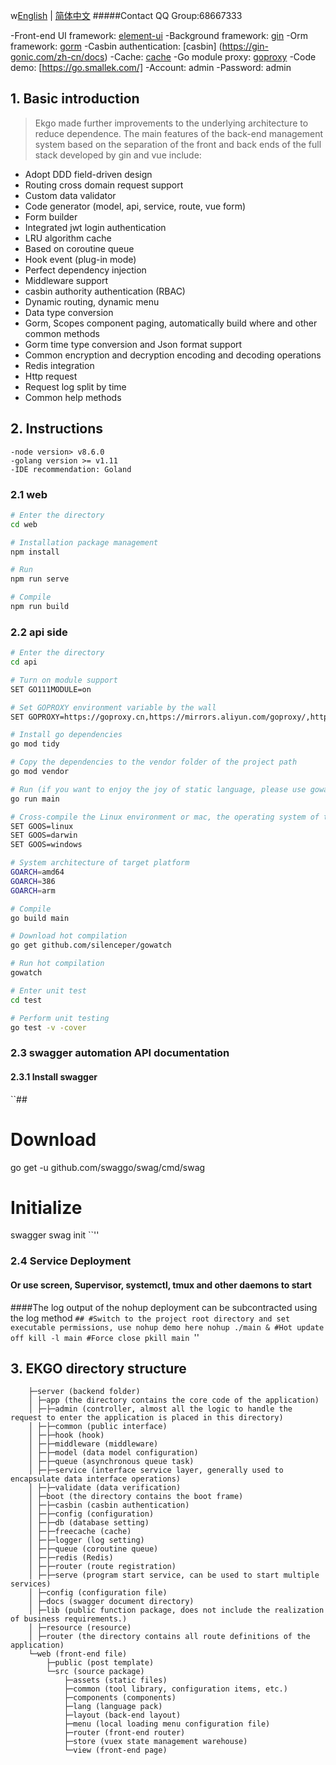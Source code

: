 w[English](./README-en.md) | [简体中文](./README.md)
#####Contact QQ Group:68667333

-Front-end UI framework: [element-ui](https://element.eleme.cn/#/zh-CN)
-Background framework: [gin](https://gin-gonic.com/zh-cn/docs)
-Orm framework: [gorm](http://gorm.book.jasperxu.com)
-Casbin authentication: [casbin] (https://gin-gonic.com/zh-cn/docs)
-Cache: [cache](https://github.com/coocood/freecache)
-Go module proxy: [goproxy](https://goproxy.io/)
-Code demo: [https://go.smallek.com/]
-Account: admin
-Password: admin

## 1. Basic introduction

>Ekgo made further improvements to the underlying architecture to reduce dependence. The main features of the back-end management system based on the separation of the front and back ends of the full stack developed by gin and vue include:
 
  + Adopt DDD field-driven design
  + Routing cross domain request support
  + Custom data validator
  + Code generator (model, api, service, route, vue form)
  + Form builder
  + Integrated jwt login authentication
  + LRU algorithm cache
  + Based on coroutine queue
  + Hook event (plug-in mode)
  + Perfect dependency injection
  + Middleware support
  + casbin authority authentication (RBAC)
  + Dynamic routing, dynamic menu
  + Data type conversion
  + Gorm, Scopes component paging, automatically build where and other common methods
  + Gorm time type conversion and Json format support
  + Common encryption and decryption encoding and decoding operations
  + Redis integration
  + Http request
  + Request log split by time
  + Common help methods

## 2. Instructions

```
-node version> v8.6.0
-golang version >= v1.11
-IDE recommendation: Goland
```

### 2.1 web

```bash
# Enter the directory
cd web

# Installation package management
npm install

# Run
npm run serve

# Compile
npm run build
```

### 2.2 api side

```bash
# Enter the directory
cd api

# Turn on module support
SET GO111MODULE=on

# Set GOPROXY environment variable by the wall
SET GOPROXY=https://goproxy.cn,https://mirrors.aliyun.com/goproxy/,https://goproxy.io,direct

# Install go dependencies
go mod tidy

# Copy the dependencies to the vendor folder of the project path
go mod vendor

# Run (if you want to enjoy the joy of static language, please use gowatch hot compilation)
go run main

# Cross-compile the Linux environment or mac, the operating system of the target platform
SET GOOS=linux
SET GOOS=darwin
SET GOOS=windows

# System architecture of target platform
GOARCH=amd64
GOARCH=386
GOARCH=arm

# Compile
go build main

# Download hot compilation
go get github.com/silenceper/gowatch

# Run hot compilation
gowatch

# Enter unit test
cd test

# Perform unit testing
go test -v -cover
```

### 2.3 swagger automation API documentation
#### 2.3.1 Install swagger
``##
# Download
go get -u github.com/swaggo/swag/cmd/swag
# Initialize
swagger swag init
``''

### 2.4 Service Deployment
#### Or use screen, Supervisor, systemctl, tmux and other daemons to start
####The log output of the nohup deployment can be subcontracted using the log method
``##
#Switch to the project root directory and set executable permissions, use nohup demo here
nohup ./main &
#Hot update off
kill -l main
#Force close
pkill main
``''
## 3. EKGO directory structure

```
    ├─server (backend folder)
    │ ├─app (the directory contains the core code of the application)
    │ ├─├─admin (controller, almost all the logic to handle the request to enter the application is placed in this directory)
    │ ├─├─common (public interface)
    │ ├─├─hook (hook)
    │ ├─├─middleware (middleware)
    │ ├─├─model (data model configuration)
    │ ├─├─queue (asynchronous queue task)
    │ ├─├─service (interface service layer, generally used to encapsulate data interface operations)
    │ ├─├─validate (data verification)
    │ ├─boot (the directory contains the boot frame)
    │ ├─├─casbin (casbin authentication)
    │ ├─├─config (configuration)
    │ ├─├─db (database setting)
    │ ├─├─freecache (cache)
    │ ├─├─logger (log setting)
    │ ├─├─queue (coroutine queue)
    │ ├─├─redis (Redis)
    │ ├─├─router (route registration)
    │ ├─├─serve (program start service, can be used to start multiple services)
    │ ├─config (configuration file)
    │ ├─docs (swagger document directory)
    │ ├─lib (public function package, does not include the realization of business requirements.)
    │ ├─resource (resource)
    │ ├─router (the directory contains all route definitions of the application)
    └─web (front-end file)
        ├─public (post template)
        └─src (source package)
            ├─assets (static files)
            ├─common (tool library, configuration items, etc.)
            ├─components (components)
            ├─lang (language pack)
            ├─layout (back-end layout)
            ├─menu (local loading menu configuration file)
            ├─router (front-end router)
            ├─store (vuex state management warehouse)
            └─view (front-end page)
```